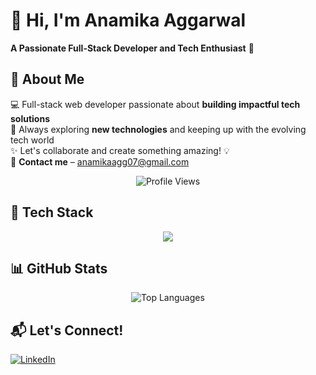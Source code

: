 # 🌟 Hi, I'm **Anamika Aggarwal**  
**A Passionate Full-Stack Developer and Tech Enthusiast** 🚀  

## 📌 **About Me**  
💻 Full-stack web developer passionate about **building impactful tech solutions**  
🚀 Always exploring **new technologies** and keeping up with the evolving tech world  
✨ Let's collaborate and create something amazing! 💡  
📧 **Contact me** – anamikaagg07@gmail.com

<div align="center">
  <img src="https://komarev.com/ghpvc/?username=Anamika1608&color=brightgreen&style=plastic&label=Profile-Views" alt="Profile Views" />
</div>

## 🚀 **Tech Stack**  
<div align="center">
  <img src="https://skillicons.dev/icons?i=react,tailwind,bootstrap,html,css,js,ts,nodejs,express,mysql,mongodb,cpp,python" />
</div>

## 📊 **GitHub Stats**  
<div align="center">
  <img src="https://github-readme-stats.vercel.app/api/top-langs/?username=Anamika1608&layout=compact&theme=radical" alt="Top Languages" />
</div>   

## 📬 **Let's Connect!**  
<div align="">
  <a href="https://www.linkedin.com/in/anamikaaggarwal12/">
    <img src="https://skillicons.dev/icons?i=linkedin" alt="LinkedIn" />
  </a>
</div>
